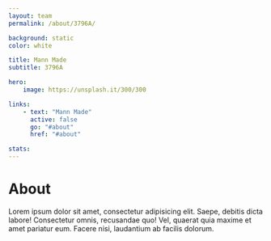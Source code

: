 ```yaml
---
layout: team
permalink: /about/3796A/

background: static
color: white

title: Mann Made
subtitle: 3796A

hero:
    image: https://unsplash.it/300/300

links:
    - text: "Mann Made"
      active: false
      go: "#about"
      href: "#about"

stats: 
---
```


# About
Lorem ipsum dolor sit amet, consectetur adipisicing elit. Saepe, debitis dicta labore! Consectetur
omnis, recusandae quo! Vel, quaerat quia maxime et amet pariatur eum. Facere nisi, laudantium
ab facilis dolorum.
